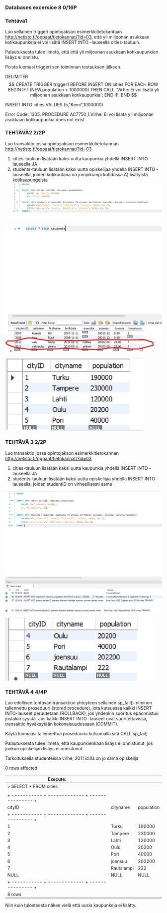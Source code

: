 ### Databases excersice 8 0/16P

### Tehtävä1 

Luo sellainen triggeri opintojakson esimerkkitietokantaan http://netisto.fi/oppaat/tietokannat/?id=03, että yli miljoonan asukkaan kotikaupunkeja ei voi lisätä INSERT INTO -lauseella cities-tauluun.

Palautuksesta tulee ilmetä, että että yli miljoonan asukkaan kotikaupunkien lisäys ei onnistu.

Poista luomasi triggeri sen toiminnan testauksen jälkeen.

DELIMITER $$
CREATE TRIGGER trigger1
	BEFORE INSERT ON cities
    FOR EACH ROW 
BEGIN
	IF ! (NEW.population > 1000000) THEN
		CALL `Virhe: Ei voi lisätä yli miljoonan asukkaan kotikaupunkia`;
	END IF;
END $$

INSERT INTO cities VALUES (5,"Kemi",1000000)

Error Code: 1305. PROCEDURE AC7750_1.Virhe: Ei voi lisätä yli miljoonan asukkaan kotikaupunkia does not exist

### TEHTÄVÄ2 2/2P
Luo transaktio jossa opintojakson esimerkkitietokannan http://netisto.fi/oppaat/tietokannat/?id=03

1) cities-tauluun lisätään kaksi uutta kaupunkia yhdellä INSERT INTO -lauseella JA
2) students-tauluun lisätään kaksi uutta opiskelijaa yhdellä INSERT INTO -lauseella, joiden kotikuntana on jompikumpi kohdassa A) lisätyistä kotikaupungeista
![Harj8_pic1](screenshots/Harj8_pic1.png)

![Harj8_pic2](screenshots/Harj8_pic2.png)

![Harj8_pic3](screenshots/Harj8_pic3.png)
 
 

### TEHTÄVÄ 3 2/2P
Luo transaktio jossa opintojakson esimerkkitietokannan http://netisto.fi/oppaat/tietokannat/?id=03

1) cities-tauluun lisätään kaksi uutta kaupunkia yhdellä INSERT INTO -lauseella JA
2) students-tauluun lisätään kaksi uutta opiskelijaa yhdellä INSERT INTO -lauseella, joiden studentID on virheellisesti sama

![Harj8_pic4](screenshots/Harj8_pic4.png)

![Harj8_pic5](screenshots/Harj8_pic5.png)

![Harj8_pic6](screenshots/Harj8_pic6.png)
 

### TEHTÄVÄ 4 4/4P

Luo edellisen tehtävän transaktion yhteyteen sellainen sp_fail()-niminen tallennettu proseduuri (stored procedure), jota kutsuessa kaikki INSERT INTO-lauseet peruutetaan (ROLLBACK), jos yhdenkin suoritus epäonnistuu jostakin syystä. Jos kaikki INSERT INTO -lauseet ovat suoritettavissa, transaktio hyväksytään kokonaisuudessaan (COMMIT).

Käytä luomaasi tallennettua proseduuria kutsumalla sitä CALL sp_fail;

Palautuksesta tulee ilmetä, että kaupunkienkaan lisäys ei onnistunut, jos jonkun opiskelijan lisäys ei onnistunut.

 
Tarkoituksella studenteissa virhe, 2011 id:llä on jo sama opiskelija
 
0 rows affected








| Execute:                                          |            |            |
|---------------------------------------------------|------------|------------|
| > SELECT * FROM cities                            |            |            |
|                                                   |            |            |
| + ----------- + ------------- + --------------- + |            |            |
| cityID                                            | cityname   | population |
| + ----------- + ------------- + --------------- + |            |            |
| 1                                                 | Turku      | 190000     |
| 2                                                 | Tampere    | 230000     |
| 3                                                 | Lahti      | 120000     |
| 4                                                 | Oulu       | 20200      |
| 5                                                 | Pori       | 40000      |
| 6                                                 | joensuu    | 202200     |
| 7                                                 | Rautalampi | 222        |
| NULL                                              | NULL       | NULL       |
| + ----------- + ------------- + --------------- + |            |            |
| 8 rows                                            |            |            |


Niin kuin tulosteesta näkee vielä että uusia kaupunkeja ei lisätty.


